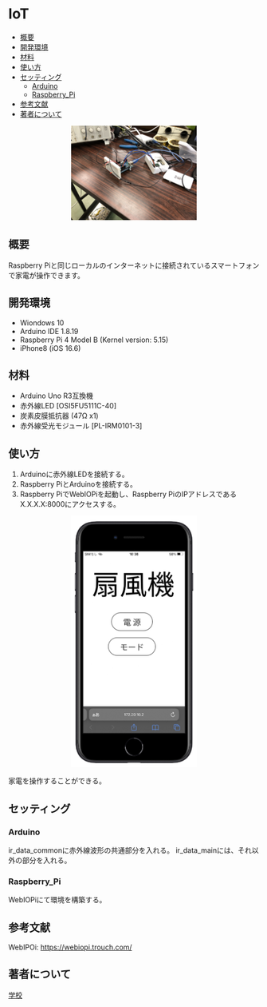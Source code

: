 # IoT
<!-- START doctoc -->
- [概要](#概要)
- [開発環境](#開発環境)
- [材料](#材料)
- [使い方](#使い方)
- [セッティング](#セッティング)
  - [Arduino](#Arduino)
  - [Raspberry_Pi](#Raspberry_Pi)
- [参考文献](#参考文献)
- [著者について](#著者について)

<!-- END doctoc -->
<p align="center">
  <img src="https://github.com/Bringing-IoT-closer-to-everyone/Arduino/blob/c2344bafd8df5766f8d927c5dd5b5937052b1d66/image/IMG_0268.jpg", width="50%">
</p>

## 概要
Raspberry Piと同じローカルのインターネットに接続されているスマートフォンで家電が操作できます。

## 開発環境
- Wiondows 10
- Arduino IDE 1.8.19
- Raspberry Pi 4 Model B (Kernel version: 5.15)
- iPhone8 (iOS 16.6)

## 材料
- Arduino Uno R3互換機
- 赤外線LED [OSI5FU5111C-40]
- 炭素皮膜抵抗器 (47Ω x1)
- 赤外線受光モジュール [PL-IRM0101-3]

## 使い方
1. Arduinoに赤外線LEDを接続する。
2. Raspberry PiとArduinoを接続する。
3. Raspberry PiでWebIOPiを起動し、Raspberry PiのIPアドレスであるX.X.X.X:8000にアクセスする。
<p align="center">
  <img src="https://github.com/Bringing-IoT-closer-to-everyone/Arduino/blob/69bd78c0cf5a5ef16920759cfb80e0a976b4bf83/readme_source/htmlview.png", width="50%">
</p>

家電を操作することができる。

## セッティング
### Arduino
ir_data_commonに赤外線波形の共通部分を入れる。
ir_data_mainには、それ以外の部分を入れる。

### Raspberry_Pi
WebIOPiにて環境を構築する。

## 参考文献
WebIPOi: https://webiopi.trouch.com/

## 著者について
[学校](https://www.okako.okayama-c.ed.jp/)
